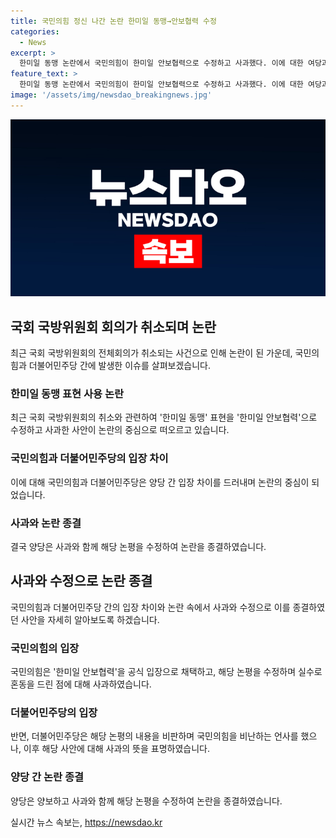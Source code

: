```yaml
---
title: 국민의힘 정신 나간 논란 한미일 동맹→안보협력 수정
categories:
  - News
excerpt: >
  한미일 동맹 논란에서 국민의힘이 한미일 안보협력으로 수정하고 사과했다. 이에 대한 여당과 양당의 갈등은 사과와 함께 종결되었으며 국회 국방위원회 전체회의도 파행됐다. 더불어민주당은 국회 국방위원장실을 찾아가 회의 개최를 요구했고, 국민의힘은 사과의 뜻을 밝히며 양당 간 논란을 마무리했다. (150자)
feature_text: >
  한미일 동맹 논란에서 국민의힘이 한미일 안보협력으로 수정하고 사과했다. 이에 대한 여당과 양당의 갈등은 사과와 함께 종결되었으며 국회 국방위원회 전체회의도 파행됐다. 더불어민주당은 국회 국방위원장실을 찾아가 회의 개최를 요구했고, 국민의힘은 사과의 뜻을 밝히며 양당 간 논란을 마무리했다. (150자)
image: '/assets/img/newsdao_breakingnews.jpg'
---
```


<p><img src="/assets/img/newsdao_breakingnews.jpg" alt="ranknews 속보" /></p>

<h2 data-ke-size="size26">국회 국방위원회 회의가 취소되며 논란</h2>

<p data-ke-size="size16">최근 국회 국방위원회의 전체회의가 취소되는 사건으로 인해 논란이 된 가운데, 국민의힘과 더불어민주당 간에 발생한 이슈를 살펴보겠습니다.</p>

<h3>한미일 동맹 표현 사용 논란</h3>

<p data-ke-size="size16">최근 국회 국방위원회의 취소와 관련하여 '한미일 동맹' 표현을 '한미일 안보협력'으로 수정하고 사과한 사안이 논란의 중심으로 떠오르고 있습니다.</p>

<h3>국민의힘과 더불어민주당의 입장 차이</h3>

<p data-ke-size="size16">이에 대해 국민의힘과 더불어민주당은 양당 간 입장 차이를 드러내며 논란의 중심이 되었습니다.</p>

<h3>사과와 논란 종결</h3>

<p data-ke-size="size16">결국 양당은 사과와 함께 해당 논평을 수정하여 논란을 종결하였습니다.</p>

<h2 data-ke-size="size26">사과와 수정으로 논란 종결</h2>

<p data-ke-size="size16">국민의힘과 더불어민주당 간의 입장 차이와 논란 속에서 사과와 수정으로 이를 종결하였던 사안을 자세히 알아보도록 하겠습니다.</p>

<h3>국민의힘의 입장</h3>

<p data-ke-size="size16">국민의힘은 '한미일 안보협력'을 공식 입장으로 채택하고, 해당 논평을 수정하며 실수로 혼동을 드린 점에 대해 사과하였습니다.</p>

<h3>더불어민주당의 입장</h3>

<p data-ke-size="size16">반면, 더불어민주당은 해당 논평의 내용을 비판하며 국민의힘을 비난하는 언사를 했으나, 이후 해당 사안에 대해 사과의 뜻을 표명하였습니다.</p>

<h3>양당 간 논란 종결</h3>

<p data-ke-size="size16">양당은 양보하고 사과와 함께 해당 논평을 수정하여 논란을 종결하였습니다.</p>
실시간 뉴스 속보는, <a href="https://newsdao.kr" rel="dofollow">https://newsdao.kr</a>


